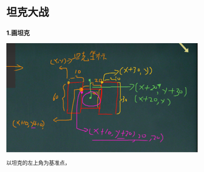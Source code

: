 # 坦克大战

### 1.画坦克

![image-20231130154351023](https://raw.githubusercontent.com/tingzhuk/myNote/master/java%E7%A8%8B%E5%BA%8F%E8%AE%BE%E8%AE%A1/java%E5%9F%BA%E7%A1%80/image/image-20231130154351023.png)

以坦克的左上角为基准点，

